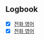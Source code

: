 

## Logbook
- [x] [전화 영어](things:///show?id=Aru2dtSseVy6WwiVPkA85v)
- [x] [전화 영어](things:///show?id=As5cRdaFmnhHKXsC2VZErm)